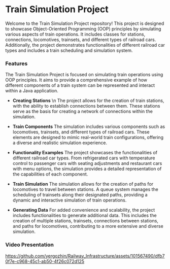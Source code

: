 # Train Simulation Project

Welcome to the Train Simulation Project repository! This project is designed to showcase Object-Oriented Programming (OOP) principles by simulating various aspects of train 
operations. It includes classes for stations, connections, locomotives, trainsets, and different types of railroad cars. Additionally, the project demonstrates functionalities of 
different railroad car types and includes a train scheduling and simulation system.

### Features
The Train Simulation Project is focused on simulating train operations using OOP principles. It aims to provide a comprehensive example of how different components of a train system can be represented and interact within a Java application.

- **Creating Stations**
\n The project allows for the creation of train stations, with the ability to establish connections between them. These stations serve as the basis for creating a network of connections within the simulation.

- **Train Components**
The simulation includes various components such as locomotives, trainsets, and different types of railroad cars. These elements are designed to mimic real-world train configurations, offering a diverse and realistic simulation experience.

- **Functionality Examples**
The project showcases the functionalities of different railroad car types. From refrigerated cars with temperature control to passenger cars with seating adjustments and restaurant cars with menu options, the simulation provides a detailed representation of the capabilities of each component.

- **Train Simulation**
The simulation allows for the creation of paths for locomotives to travel between stations. A queue system manages the scheduling of trainsets along their designated paths, providing a dynamic and interactive simulation of train operations.

- **Generating Data**
For added convenience and scalability, the project includes functionalities to generate additional data. This includes the creation of multiple stations, trainsets, connections between stations, and paths for locomotives, contributing to a more extensive and diverse simulation.

### Video Presentation
https://github.com/yergozhin/Railway_Infrastructure/assets/101567490/dfb70f7e-c968-45c1-ab50-4f26c072d125




